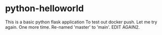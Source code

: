 # python-helloworld
This is a basic python flask application
To test out docker push. Let me try again. One more time.  Re-named 'master' to 'main'. EDIT AGAIN2.
